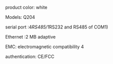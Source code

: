 <span class="left"> product color: </span><span class="right"> white </span>

<span class="left"> Models:  </span> <span class="right"> Q204 </span >

<span class="left"> serial port :</span><span class="right">4*RS485/1*RS232 and RS485 of COM1)</span>

<span class="left"> Ethernet :</span><span class="right">2 MB adaptive </span>

<span class="left">EMC:</span><span class="right"> electromagnetic compatibility 4 </span>

<span class="left"> authentication: </span> <span class="right"> CE/FCC </span>
